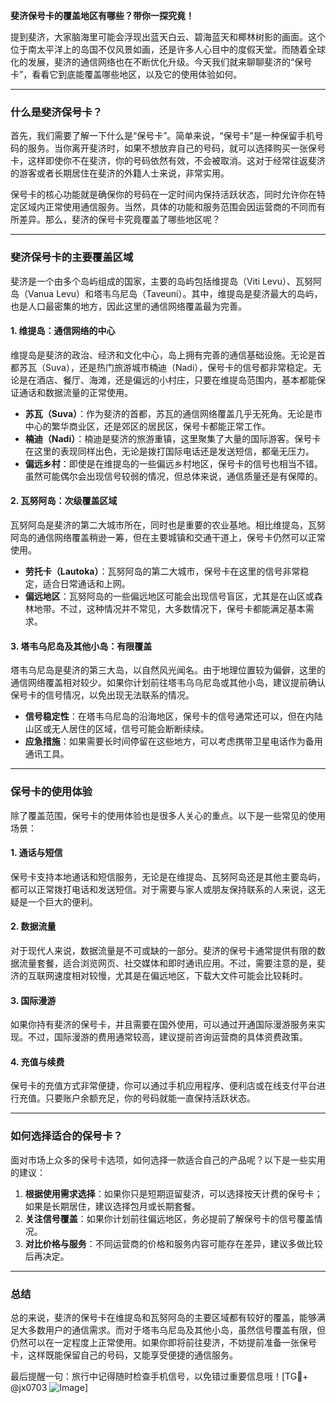 **斐济保号卡的覆盖地区有哪些？带你一探究竟！**

提到斐济，大家脑海里可能会浮现出蓝天白云、碧海蓝天和椰林树影的画面。这个位于南太平洋上的岛国不仅风景如画，还是许多人心目中的度假天堂。而随着全球化的发展，斐济的通信网络也在不断优化升级。今天我们就来聊聊斐济的“保号卡”，看看它到底能覆盖哪些地区，以及它的使用体验如何。

---

### **什么是斐济保号卡？**
首先，我们需要了解一下什么是“保号卡”。简单来说，“保号卡”是一种保留手机号码的服务。当你离开斐济时，如果不想放弃自己的号码，就可以选择购买一张保号卡，这样即使你不在斐济，你的号码依然有效，不会被取消。这对于经常往返斐济的游客或者长期居住在斐济的外籍人士来说，非常实用。

保号卡的核心功能就是确保你的号码在一定时间内保持活跃状态，同时允许你在特定区域内正常使用通信服务。当然，具体的功能和服务范围会因运营商的不同而有所差异。那么，斐济的保号卡究竟覆盖了哪些地区呢？

---

### **斐济保号卡的主要覆盖区域**
斐济是一个由多个岛屿组成的国家，主要的岛屿包括维提岛（Viti Levu）、瓦努阿岛（Vanua Levu）和塔韦乌尼岛（Taveuni）。其中，维提岛是斐济最大的岛屿，也是人口最密集的地方，因此这里的通信网络覆盖最为完善。

#### **1. 维提岛：通信网络的中心**
维提岛是斐济的政治、经济和文化中心，岛上拥有完善的通信基础设施。无论是首都苏瓦（Suva），还是热门旅游城市楠迪（Nadi），保号卡的信号都非常稳定。无论是在酒店、餐厅、海滩，还是偏远的小村庄，只要在维提岛范围内，基本都能保证通话和数据流量的正常使用。

- **苏瓦（Suva）**：作为斐济的首都，苏瓦的通信网络覆盖几乎无死角。无论是市中心的繁华商业区，还是郊区的居民区，保号卡都能正常工作。
- **楠迪（Nadi）**：楠迪是斐济的旅游重镇，这里聚集了大量的国际游客。保号卡在这里的表现同样出色，无论是拨打国际电话还是发送短信，都毫无压力。
- **偏远乡村**：即使是在维提岛的一些偏远乡村地区，保号卡的信号也相当不错。虽然可能偶尔会出现信号较弱的情况，但总体来说，通信质量还是有保障的。

#### **2. 瓦努阿岛：次级覆盖区域**
瓦努阿岛是斐济的第二大城市所在，同时也是重要的农业基地。相比维提岛，瓦努阿岛的通信网络覆盖稍逊一筹，但在主要城镇和交通干道上，保号卡仍然可以正常使用。

- **劳托卡（Lautoka）**：瓦努阿岛的第二大城市，保号卡在这里的信号非常稳定，适合日常通话和上网。
- **偏远地区**：瓦努阿岛的一些偏远地区可能会出现信号盲区，尤其是在山区或森林地带。不过，这种情况并不常见，大多数情况下，保号卡都能满足基本需求。

#### **3. 塔韦乌尼岛及其他小岛：有限覆盖**
塔韦乌尼岛是斐济的第三大岛，以自然风光闻名。由于地理位置较为偏僻，这里的通信网络覆盖相对较少。如果你计划前往塔韦乌乌尼岛或其他小岛，建议提前确认保号卡的信号情况，以免出现无法联系的情况。

- **信号稳定性**：在塔韦乌尼岛的沿海地区，保号卡的信号通常还可以，但在内陆山区或无人居住的区域，信号可能会断断续续。
- **应急措施**：如果需要长时间停留在这些地方，可以考虑携带卫星电话作为备用通讯工具。

---

### **保号卡的使用体验**
除了覆盖范围，保号卡的使用体验也是很多人关心的重点。以下是一些常见的使用场景：

#### **1. 通话与短信**
保号卡支持本地通话和短信服务，无论是在维提岛、瓦努阿岛还是其他主要岛屿，都可以正常拨打电话和发送短信。对于需要与家人或朋友保持联系的人来说，这无疑是一个巨大的便利。

#### **2. 数据流量**
对于现代人来说，数据流量是不可或缺的一部分。斐济的保号卡通常提供有限的数据流量套餐，适合浏览网页、社交媒体和即时通讯应用。不过，需要注意的是，斐济的互联网速度相对较慢，尤其是在偏远地区，下载大文件可能会比较耗时。

#### **3. 国际漫游**
如果你持有斐济的保号卡，并且需要在国外使用，可以通过开通国际漫游服务来实现。不过，国际漫游的费用通常较高，建议提前咨询运营商的具体资费政策。

#### **4. 充值与续费**
保号卡的充值方式非常便捷，你可以通过手机应用程序、便利店或在线支付平台进行充值。只要账户余额充足，你的号码就能一直保持活跃状态。

---

### **如何选择适合的保号卡？**
面对市场上众多的保号卡选项，如何选择一款适合自己的产品呢？以下是一些实用的建议：

1. **根据使用需求选择**：如果你只是短期逗留斐济，可以选择按天计费的保号卡；如果是长期居住，建议选择包月或长期套餐。
2. **关注信号覆盖**：如果你计划前往偏远地区，务必提前了解保号卡的信号覆盖情况。
3. **对比价格与服务**：不同运营商的价格和服务内容可能存在差异，建议多做比较后再决定。

---

### **总结**
总的来说，斐济的保号卡在维提岛和瓦努阿岛的主要区域都有较好的覆盖，能够满足大多数用户的通信需求。而对于塔韦乌尼岛及其他小岛，虽然信号覆盖有限，但仍然可以在一定程度上正常使用。如果你即将前往斐济，不妨提前准备一张保号卡，这样既能保留自己的号码，又能享受便捷的通信服务。

最后提醒一句：旅行中记得随时检查手机信号，以免错过重要信息哦！[TG💪+ @jx0703 ![Image](https://github.com/user-attachments/assets/dbca1d08-cadb-493c-b0ec-ad6f7a83f270)]
